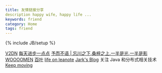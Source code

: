 ```yaml
---
title: 友情链接分享
description happy wife, happy life ...
keywords: friend
category: Home
tags: friend
---
```



{% include JB/setup %}

[V2DN](http://www.v2dn.com/)
[每天进步一点点](http://xialeistudio.sinaapp.com/)
[予而不语  |  忘川之下,桑梓之上.一半是光,一半是影](http://heiybb.com/)
[WOOOOMEN](http://www.woowen.com/)
[百叶](http://baiye.us/)
[life on leanote](http://life.leanote.com)
[Jark's Blog](http://wuchong.me) 关注 Java 和分布式相关技术
[Keep moving](http://apying.com/)
